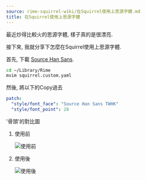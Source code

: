 ```yaml
---
source: rime-squirrel-wiki/在Squirrel使用上思源字體.md
title: 在Squirrel使用上思源字體
---
```


最近炒得比較火的思源字體, 樣子真的是很漂亮.

接下來, 我就分享下怎麼在Squirrel使用上思源字體.

首先, 下載 [Source Han Sans](http://tcpdiag.dl.sourceforge.net/project/source-han-sans.adobe/SourceHanSansTWHK-1.000.zip).

``` bash
cd ~/Library/Rime
mvim squirrel.custom.yaml
```

然後, 將以下的Copy過去
``` yaml
patch:
  "style/font_face": "Source Han Sans TWHK"
  "style/font_point": 28
```

'骨頭'的對比圖

1. 使用前

    ![使用前](https://cloud.githubusercontent.com/assets/5491695/3866802/19314e1a-1fe3-11e4-9612-71014180f980.png)

2. 使用後

    ![使用後](https://cloud.githubusercontent.com/assets/5491695/3866801/192feda4-1fe3-11e4-8600-8855963be233.png)
